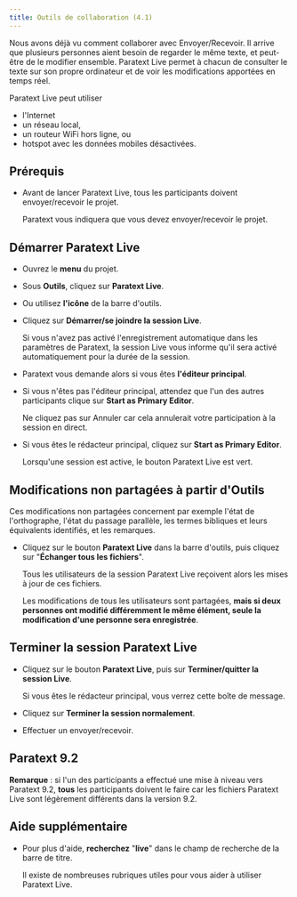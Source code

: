 ```yaml
---
title: Outils de collaboration (4.1)
---
```

Nous avons déjà vu comment collaborer avec Envoyer/Recevoir. Il arrive que plusieurs personnes aient besoin de regarder le même texte, et peut-être de le modifier ensemble. Paratext Live permet à chacun de consulter le texte sur son propre ordinateur et de voir les modifications apportées en temps réel.

Paratext Live peut utiliser

-   l'Internet
-   un réseau local,
-   un routeur WiFi hors ligne, ou
-   hotspot avec les données mobiles désactivées.

## Prérequis

-   Avant de lancer Paratext Live, tous les participants doivent envoyer/recevoir le projet.

    Paratext vous indiquera que vous devez envoyer/recevoir le projet.

## Démarrer Paratext Live

-   Ouvrez le **menu** du projet.
-   Sous **Outils**, cliquez sur **Paratext Live**.
-   Ou utilisez **l'icône** de la barre d'outils.
-   Cliquez sur **Démarrer/se joindre la session Live**.

    Si vous n'avez pas activé l'enregistrement automatique dans les paramètres de Paratext, la session Live vous informe qu'il sera activé automatiquement pour la durée de la session.

-   Paratext vous demande alors si vous êtes **l'éditeur principal**.
-   Si vous n'êtes pas l'éditeur principal, attendez que l'un des autres participants clique sur **Start as Primary Editor**.

    Ne cliquez pas sur Annuler car cela annulerait votre participation à la session en direct.

-   Si vous êtes le rédacteur principal, cliquez sur **Start as Primary Editor**.

    Lorsqu'une session est active, le bouton Paratext Live est vert.

## Modifications non partagées à partir d'Outils

Ces modifications non partagées concernent par exemple l'état de l'orthographe, l'état du passage parallèle, les termes bibliques et leurs équivalents identifiés, et les remarques.

-   Cliquez sur le bouton **Paratext Live** dans la barre d'outils, puis cliquez sur "**Échanger tous les fichiers**".

    Tous les utilisateurs de la session Paratext Live reçoivent alors les mises à jour de ces fichiers.

    Les modifications de tous les utilisateurs sont partagées, **mais si deux personnes ont modifié différemment le même élément, seule la modification d'une personne sera enregistrée**.

## Terminer la session Paratext Live

-   Cliquez sur le bouton **Paratext Live**, puis sur **Terminer/quitter la session Live**.

    Si vous êtes le rédacteur principal, vous verrez cette boîte de message.

-   Cliquez sur **Terminer la session normalement**.
-   Effectuer un envoyer/recevoir.

## Paratext 9.2

**Remarque** : si l'un des participants a effectué une mise à niveau vers Paratext 9.2, **tous** les participants doivent le faire car les fichiers Paratext Live sont légèrement différents dans la version 9.2.

## Aide supplémentaire

-   Pour plus d'aide, **recherchez** "**live**" dans le champ de recherche de la barre de titre.

    Il existe de nombreuses rubriques utiles pour vous aider à utiliser Paratext Live.

